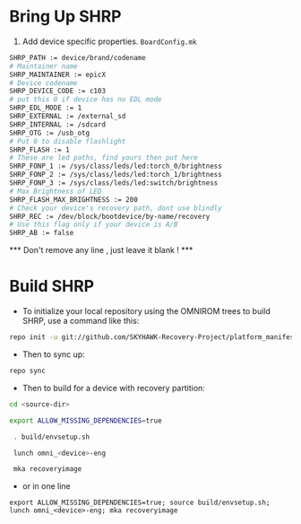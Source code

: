 # Bring Up SHRP

1. Add device specific properties. `BoardConfig.mk`
```bash
SHRP_PATH := device/brand/codename
# Maintainer name
SHRP_MAINTAINER := epicX
# Device codename
SHRP_DEVICE_CODE := c103
# put this 0 if device has no EDL mode
SHRP_EDL_MODE := 1
SHRP_EXTERNAL := /external_sd
SHRP_INTERNAL := /sdcard
SHRP_OTG := /usb_otg
# Put 0 to disable flashlight
SHRP_FLASH := 1
# These are led paths, find yours then put here
SHRP_FONP_1 := /sys/class/leds/led:torch_0/brightness
SHRP_FONP_2 := /sys/class/leds/led:torch_1/brightness
SHRP_FONP_3 := /sys/class/leds/led:switch/brightness
# Max Brightness of LED
SHRP_FLASH_MAX_BRIGHTNESS := 200
# Check your device's recovery path, dont use blindly
SHRP_REC := /dev/block/bootdevice/by-name/recovery
# Use this flag only if your device is A/B
SHRP_AB := false
```

 *** Don't remove any line , just leave it blank ! ***

# Build SHRP


* To initialize your local repository using the OMNIROM trees to build SHRP, use a command like this:

```bash
repo init -u git://github.com/SKYHAWK-Recovery-Project/platform_manifest_twrp_omni.git -b 9.0
```
* Then to sync up:

```bash
repo sync
```

* Then to build for a device with recovery partition:

```bash
cd <source-dir>

export ALLOW_MISSING_DEPENDENCIES=true

 . build/envsetup.sh

 lunch omni_<device>-eng

 mka recoveryimage
```

* or in one line
```
export ALLOW_MISSING_DEPENDENCIES=true; source build/envsetup.sh; lunch omni_<device>-eng; mka recoveryimage
```
